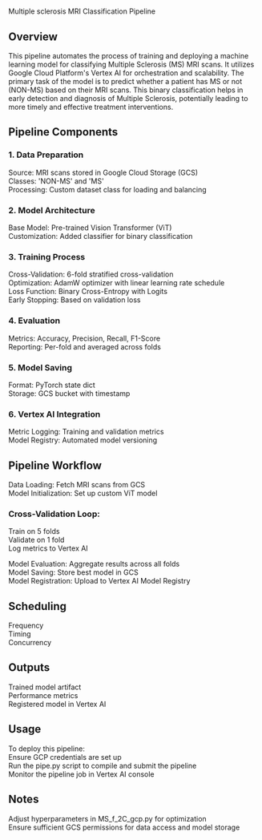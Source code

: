 # 
Multiple sclerosis MRI Classification Pipeline

## Overview
This pipeline automates the process of training and deploying a machine learning model for classifying Multiple Sclerosis (MS) MRI scans. It utilizes Google Cloud Platform's Vertex AI for orchestration and scalability. The primary task of the model is to predict whether a patient has MS or not (NON-MS) based on their MRI scans. This binary classification helps in early detection and diagnosis of Multiple Sclerosis, potentially leading to more timely and effective treatment interventions.

## Pipeline Components

### 1. Data Preparation
Source: MRI scans stored in Google Cloud Storage (GCS)   
Classes: 'NON-MS' and 'MS'   
Processing: Custom dataset class for loading and balancing   

### 2. Model Architecture
Base Model: Pre-trained Vision Transformer (ViT)   
Customization: Added classifier for binary classification   
   
### 3. Training Process
Cross-Validation: 6-fold stratified cross-validation   
Optimization: AdamW optimizer with linear learning rate schedule   
Loss Function: Binary Cross-Entropy with Logits   
Early Stopping: Based on validation loss   

### 4. Evaluation
Metrics: Accuracy, Precision, Recall, F1-Score   
Reporting: Per-fold and averaged across folds   

### 5. Model Saving
Format: PyTorch state dict   
Storage: GCS bucket with timestamp   

### 6. Vertex AI Integration  
Metric Logging: Training and validation metrics   
Model Registry: Automated model versioning   

## Pipeline Workflow
Data Loading: Fetch MRI scans from GCS   
Model Initialization: Set up custom ViT model   
### Cross-Validation Loop:   
Train on 5 folds   
Validate on 1 fold   
Log metrics to Vertex AI   
   
Model Evaluation: Aggregate results across all folds   
Model Saving: Store best model in GCS   
Model Registration: Upload to Vertex AI Model Registry   

## Scheduling
Frequency   
Timing   
Concurrency   

## Outputs
Trained model artifact   
Performance metrics   
Registered model in Vertex AI   

## Usage
To deploy this pipeline:   
Ensure GCP credentials are set up   
Run the pipe.py script to compile and submit the pipeline   
Monitor the pipeline job in Vertex AI console   

## Notes
Adjust hyperparameters in MS_f_2C_gcp.py for optimization   
Ensure sufficient GCS permissions for data access and model storage   
 

